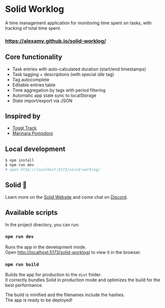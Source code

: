 # Solid Worklog
A time management application for monitoring time spent on tasks, with tracking of total time spent.

### https://alexamy.github.io/solid-worklog/

## Core functionality
- Task entries with auto-calculated duration (start/end timestamps)
- Task tagging + descriptions (with special *idle* tag)
- Tag autocomplete
- Editable entries table
- Time aggregation by tags with period filtering
- Automatic app state sync to localStorage
- State import/export via JSON

## Inspired by
- [Toggl Track](https://toggl.com/)
- [Marinara Pomodoro](https://chromewebstore.google.com/detail/marinara-pomodoro%C2%AE-assist/lojgmehidjdhhbmpjfamhpkpodfcodef)

## Local development
```bash
$ npm install
$ npm run dev
# open http://localhost:5173/solid-worklog/
```

## Solid 🥰
Learn more on the [Solid Website](https://docs.solidjs.com/quick-start) and come chat on [Discord](https://discord.com/invite/solidjs).

## Available scripts
In the project directory, you can run:

### `npm run dev`

Runs the app in the development mode.<br>
Open [http://localhost:5173/solid-worklog/](http://localhost:5173/solid-worklog/) to view it in the browser.

### `npm run build`

Builds the app for production to the `dist` folder.<br>
It correctly bundles Solid in production mode and optimizes the build for the best performance.

The build is minified and the filenames include the hashes.<br>
The app is ready to be deployed!

